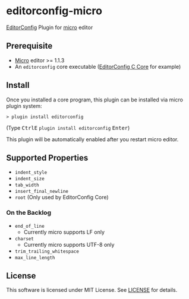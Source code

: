 editorconfig-micro
==================

[EditorConfig][] Plugin for [micro][] editor


Prerequisite
------------

* [Micro][micro] editor >= 1.1.3
* An `editorconfig` core executable ([EditorConfig C Core][] for example)


Install
-------

Once you installed a core program, this plugin can be
installed via micro plugin system:

    > plugin install editorconfig

(Type <kbd>CtrlE</kbd> `plugin install editorconfig` <kbd>Enter</kbd>)

This plugin will be automatically enabled after you restart micro editor.


Supported Properties
--------------------

* `indent_style`
* `indent_size`
* `tab_width`
* `insert_final_newline`
* `root` (Only used by EditorConfig Core)

### On the Backlog

* `end_of_line`
  * Currently micro supports LF only
* `charset`
  * Currently micro supports UTF-8 only
* `trim_trailing_whitespace`
* `max_line_length`



License
-------

This software is licensed under MIT License.
See [LICENSE](LICENSE) for details.



[micro]: https://micro-editor.github.io
[EditorConfig]: http://editorconfig.org
[EditorConfig C Core]: https://github.com/editorconfig/editorconfig-core-c

